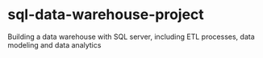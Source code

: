 # sql-data-warehouse-project
Building a data warehouse with SQL server, including ETL processes, data modeling and data analytics

